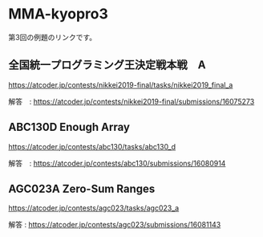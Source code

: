 # MMA-kyopro3

第3回の例題のリンクです。

## 全国統一プログラミング王決定戦本戦　A
https://atcoder.jp/contests/nikkei2019-final/tasks/nikkei2019_final_a

解答　: https://atcoder.jp/contests/nikkei2019-final/submissions/16075273 

## ABC130D Enough Array 
https://atcoder.jp/contests/abc130/tasks/abc130_d

解答　: https://atcoder.jp/contests/abc130/submissions/16080914

## AGC023A Zero-Sum Ranges
https://atcoder.jp/contests/agc023/tasks/agc023_a

解答 : https://atcoder.jp/contests/agc023/submissions/16081143
